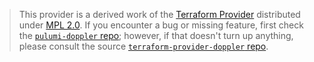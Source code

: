 > This provider is a derived work of the [Terraform Provider](https://github.com/terraform-providers/terraform-provider-doppler)
> distributed under [MPL 2.0](https://www.mozilla.org/en-US/MPL/2.0/). If you encounter a bug or missing feature,
> first check the [`pulumi-doppler` repo](https://github.com/pulumiverse/pulumi-doppler/issues); however, if that doesn't turn up anything,
> please consult the source [`terraform-provider-doppler` repo](https://github.com/terraform-providers/terraform-provider-doppler/issues).
